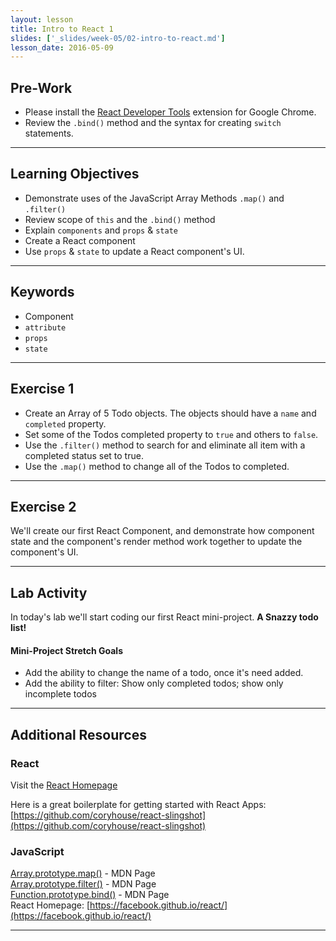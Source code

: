 ```yaml
---
layout: lesson
title: Intro to React 1
slides: ['_slides/week-05/02-intro-to-react.md']
lesson_date: 2016-05-09
---
```


## Pre-Work

- Please install the [React Developer Tools](https://chrome.google.com/webstore/detail/react-developer-tools/fmkadmapgofadopljbjfkapdkoienihi?hl=en) extension for Google Chrome.
- Review the `.bind()` method and the syntax for creating `switch` statements.

---

## Learning Objectives

- Demonstrate uses of the JavaScript Array Methods `.map()` and `.filter()`
- Review scope of `this` and the `.bind()` method
- Explain `components` and `props` & `state`
- Create a React component
- Use `props` & `state` to update a React component's UI.

---

## Keywords

- Component
- `attribute`
- `props`
- `state`

---

## Exercise 1

- Create an Array of 5 Todo objects. The objects should have a `name` and `completed` property.
- Set some of the Todos completed property to `true` and others to `false`.
- Use the `.filter()` method to search for and eliminate all item with a completed status set to true.
- Use the `.map()` method to change all of the Todos to completed. 

---

## Exercise 2

We'll create our first React Component, and demonstrate how component state and the component's
render method work together to update the component's UI.

---

## Lab Activity

In today's lab we'll start coding our first React mini-project. **A Snazzy todo list!**

#### Mini-Project Stretch Goals
- Add the ability to change the name of a todo, once it's need added.
- Add the ability to filter: Show only completed todos; show only incomplete todos

---

## Additional Resources

### React

Visit the [React Homepage](https://facebook.github.io/react/)

Here is a great boilerplate for getting started with React Apps:
[https://github.com/coryhouse/react-slingshot](https://github.com/coryhouse/react-slingshot)


### JavaScript

[Array.prototype.map()](https://developer.mozilla.org/en-US/docs/Web/JavaScript/Reference/Global_Objects/array/map) - MDN Page <br>
[Array.prototype.filter()](https://developer.mozilla.org/en/docs/Web/JavaScript/Reference/Global_Objects/array/filter) - MDN Page <br>
[Function.prototype.bind()](https://developer.mozilla.org/en/docs/Web/JavaScript/Reference/Global_objects/Function/bind) - MDN Page <br>
React Homepage: [https://facebook.github.io/react/](https://facebook.github.io/react/)

---

